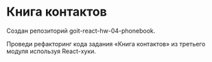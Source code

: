 # Книга контактов

Создан репозиторий goit-react-hw-04-phonebook.

Проведи рефакторинг кода задания «Книга контактов» из третьего модуля используя
React-хуки.

